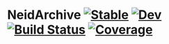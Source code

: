 # NeidArchive [![Stable](https://img.shields.io/badge/docs-stable-blue.svg)](https://RvSpectML.github.io/NeidArchive.jl/stable) [![Dev](https://img.shields.io/badge/docs-dev-blue.svg)](https://RvSpectML.github.io/NeidArchive.jl/dev) [![Build Status](https://github.com/RvSpectML/NeidArchive.jl/workflows/CI/badge.svg)](https://github.com/RvSpectML/NeidArchive.jl/actions) [![Coverage](https://codecov.io/gh/RvSpectML/NeidArchive.jl/branch/master/graph/badge.svg)](https://codecov.io/gh/RvSpectML/NeidArchive.jl)
